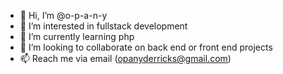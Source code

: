 - 👋 Hi, I’m @o-p-a-n-y
- 👀 I’m interested in fullstack development
- 🌱 I’m currently learning php
- 💞️ I’m looking to collaborate on back end or front end projects
- 📫 Reach me via email (opanyderricks@gmail.com)

<!---
o-p-a-n-y/o-p-a-n-y is a ✨ special ✨ repository because its `README.md` (this file) appears on your GitHub profile.
You can click the Preview link to take a look at your changes.
--->
